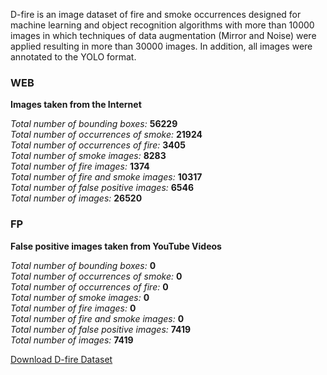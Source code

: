 
D-fire is an image dataset of fire and smoke occurrences designed for machine learning and object 
recognition algorithms with more than 10000 images in which techniques of data augmentation (Mirror and Noise) were applied resulting in more than 30000 images. In addition, all images were annotated to the YOLO format.

<!---
## Overview 
| Number of bounding boxes | Number of occurrences of smoke | Number of occurrences of fire |
| :-------------------: | :--------------------: | :---------------------------------: |
|     55144     |       24939      |        30195        |
-->

<!---
| Number of smoke images | Number of fire images | Number of fire and smoke images | Number of false positive images |
| :---------------------------: | :-------------------------: | :-----------------------------------: |  :-----------------------------------: |
|     12879     |       2163              |             8901                  |       19615                |
-->
<!---
| Number of images |
| :-------------------: |
|          43518         |
-->
<!---
### CAD
<!---
**Images of BHTEC and Administrative City of Minas Gerais** 
-->
<!---
*Total number of bounding boxes:* **7128**  
*Total number of occurrences of smoke:* **4305**  
*Total number of occurrences of fire:* **2823**  
*Total number of smoke images:* **3126**  
*Total number of fire images:* **615**  
*Total number of fire and smoke images:* **753**  
*Total number of false positive images:* **5115**  
*Total number of images:* **9609** 
-->
### WEB
**Images taken from the Internet**

*Total number of bounding boxes:* **56229**  
*Total number of occurrences of smoke:* **21924**  
*Total number of occurrences of fire:* **3405**  
*Total number of smoke images:* **8283**  
*Total number of fire images:* **1374**  
*Total number of fire and smoke images:* **10317**  
*Total number of false positive images:* **6546**  
*Total number of images:* **26520**
<!---
### Public Dataset 
-->
<!--
Images taken from public datasets like: **Fismo Dataset, Camera HPWREN dataset, MIVIA Fire Detection Dataset, FESB MLID dataset, Wildfire Smoke Detection of genovese dataset.** 
*Total number of bounding boxes:* **4581**  
*Total number of occurrences of smoke:* **3282**  
*Total number of occurrences of fire:* **1299**  
*Total number of smoke images:* **2700**  
*Total number of fire images:* **363**  
*Total number of fire and smoke images:* **456**  
*Total number of false positive images:* **498**  
*Total number of images:* **4017**  
 -->
### FP

**False positive images taken from YouTube Videos**

*Total number of bounding boxes:* **0**  
*Total number of occurrences of smoke:* **0**  
*Total number of occurrences of fire:* **0**  
*Total number of smoke images:* **0**  
*Total number of fire images:* **0**  
*Total number of fire and smoke images:* **0**  
*Total number of false positive images:* **7419**  
*Total number of images:* **7419**  

[Download D-fire Dataset](https://www.floydhub.com/gaiasd/datasets/d-fire)
